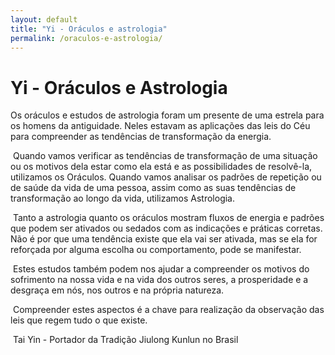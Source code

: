 ```yaml
---
layout: default
title: "Yi - Oráculos e astrologia"
permalink: /oraculos-e-astrologia/
---
```


# Yi - Oráculos e Astrologia
 

Os oráculos e estudos de astrologia foram um presente de uma estrela para os homens da antiguidade. Neles estavam as aplicações das leis do Céu para compreender as tendências de transformação da energia.  

​
Quando vamos verificar as tendências de transformação de uma situação ou os motivos dela estar como ela está e as possibilidades de resolvê-la, utilizamos os Oráculos. Quando vamos analisar os padrões de repetição ou de saúde da vida de uma pessoa, assim como as suas tendências de transformação ao longo da vida, utilizamos Astrologia.  

​
Tanto a astrologia quanto os oráculos mostram fluxos de energia e padrões que podem ser ativados ou sedados com as indicações e práticas corretas. Não é por que uma tendência existe que ela vai ser ativada, mas se ela for reforçada por alguma escolha ou comportamento, pode se manifestar.  

​
Estes estudos também podem nos ajudar a compreender os motivos do sofrimento na nossa vida e na vida dos outros seres, a prosperidade e a desgraça em nós, nos outros e na própria natureza.  

​ 
Compreender estes aspectos é a chave para realização da observação das leis que regem tudo o que existe.  

​
Tai Yin - Portador da Tradição Jiulong Kunlun no Brasil 